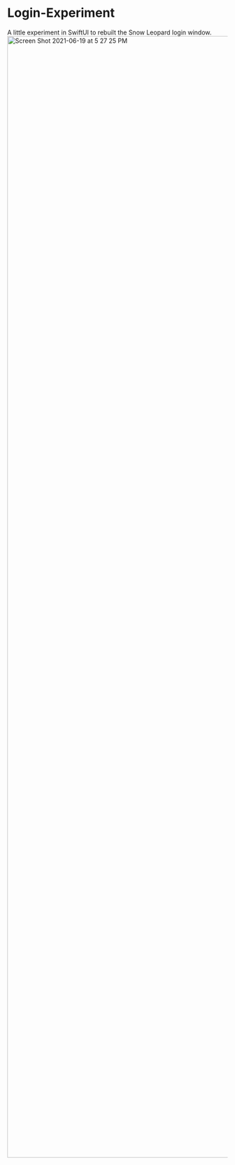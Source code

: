 # Login-Experiment
A little experiment in SwiftUI to rebuilt the Snow Leopard login window.
<img width="2557" alt="Screen Shot 2021-06-19 at 5 27 25 PM" src="https://user-images.githubusercontent.com/40612502/122655843-bffcac00-d123-11eb-86b9-c06b4b10b24d.png">
